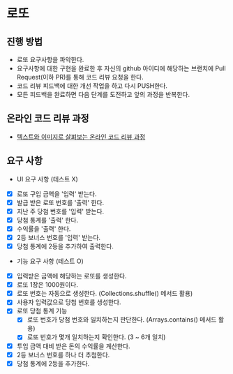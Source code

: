 # 로또

## 진행 방법

* 로또 요구사항을 파악한다.
* 요구사항에 대한 구현을 완료한 후 자신의 github 아이디에 해당하는 브랜치에 Pull Request(이하 PR)를 통해 코드 리뷰 요청을 한다.
* 코드 리뷰 피드백에 대한 개선 작업을 하고 다시 PUSH한다.
* 모든 피드백을 완료하면 다음 단계를 도전하고 앞의 과정을 반복한다.

## 온라인 코드 리뷰 과정

* [텍스트와 이미지로 살펴보는 온라인 코드 리뷰 과정](https://github.com/next-step/nextstep-docs/tree/master/codereview)

## 요구 사항

- UI 요구 사항 (테스트 X)
- [x] 로또 구입 금액을 '입력' 받는다.
- [x] 발급 받은 로또 번호를 '출력' 한다.
- [x] 지난 주 당첨 번호를 '입력' 받는다.
- [x] 당첨 통계를 '출력' 한다.
- [x] 수익률을 '출력' 한다.
- [x] 2등 보너스 번호를 '입력' 받는다.
- [x] 당첨 통계에 2등을 추가하여 출력한다.

- 기능 요구 사항 (테스트 O)
- [x] 입력받은 금액에 해당하는 로또를 생성한다.
- [x] 로또 1장은 1000원이다.
- [x] 로또 번호는 자동으로 생성한다. (Collections.shuffle() 메서드 활용)
- [x] 사용자 입력값으로 당첨 번호를 생성한다.
- [x] 로또 당첨 통계 기능
    - [x] 로또 번호가 당첨 번호와 일치하는지 판단한다. (Arrays.contains() 메서드 활용)
    - [x] 로또 번호가 몇개 일치하는지 확인한다. (3 ~ 6개 일치)
- [x] 투입 금액 대비 받은 돈의 수익률을 계산한다.
- [x] 2등 보너스 번호를 하나 더 추첨한다.
- [x] 당첨 통계에 2등을 추가한다.
